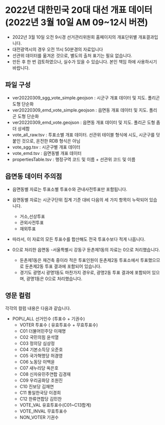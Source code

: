 # 2022년 대한민국 20대 대선 개표 데이터 (2022년 3월 10일 AM 09~12시 버젼)
- 2022년 3월 10일 오전 9시경 선거관리위원회 홈페이지의 개표단위별 개표결과입니다.
- 대전광역시의 경우 오전 11시 50분경의 자료입니다
- 선관위 데이터를 옮겨온 것으로, 별도의 출처 표기는 필요 없습니다.
- 만든 후 한 번 검토하였으나, 실수가 있을 수 있습니다. 본인 책임 하에 사용하시기 바랍니다.


## 파일 구성
- ver20220309_sgg_vote_simple.geojson : 시군구 개표 데이터 및 지도. 폴리곤 도형 단순화
- ver20220309_emd_vote_simple.geojson : 읍면동 개표 데이터 및 지도. 폴리곤 도형 단순화
- ver20220309_emd_vote.geojson : 읍면동 개표 데이터 및 지도. 폴리곤 도형 좀 더 상세함
- vote_all_raw.tsv : 투표소별 개표 데이터. 선관위 테이블 형식에 시도, 시군구를 덧붙인 것으로, 온전한 RDB 형식은 아님
- vote_sgg.tsv : 시군구별 개표 데이터
- vote_emd.tsv : 읍면동별 개표 데이터
- propertiesTable.tsv : 행정구역 코드 및 이름 + 선관위 코드 및 이름

## 읍면동 데이터 주의점
  
- 읍면동별 자료는 투표소별 투표수와 관내사전투표만 포함됩니다.
- 읍면동별 자료는 시군구단위 집계 기준 대비 다음의 세 가지 항목이 누락되어 있습니다.
  - 거소,선상투표 
  - 관외사전투표
  - 재외투표
- 따라서, 이 자료의 모든 투표수를 합산해도 전국 투표수보다 적게 나옵니다.

- 0으로 처리한 읍면동
  -서울특별시 강동구 둔촌제1동의 자료는 0으로 처리했습니다.
  - 둔촌제1동은 재건축 중이라 적은 투표인원이 둔촌제2동 투표소에서 투표했으므로 둔촌제2동 투표 결과에 포함되어 있습니다.
  - 경기도 광명시 광명1동도 마찬가지 경우로, 광명2동 투표 결과에 포함되어 있으며, 광명1동은 0으로 처리했습니다.


## 영문 컬럼
각각의 컬럼 내용은 다음과 같습니다.
- POPU_ALL	선거인수 (투표수 + 기권수)
  - VOTER	투표수 ( 유효투표수 + 무효투표수)
  - C01	더불어민주당 이재명
  - C02	국민의힘 윤석열
  - C03	정의당 심상정
  - C04	기본소득당 오준호
  - C05	국가혁명당 허경영
  - C06	노동당 이백윤
  - C07	새누리당 옥은호
  - C08	신자유민주연합 김경재
  - C09	우리공화당 조원진
  - C10	진보당 김재연
  - C11	통일한국당 이경희
  - C12	한류연합당 김민찬
  - VOTE_VAL	유효투표수(C01~C13합계)
  - VOTE_INVAL	무효투표수
  - NON_VOTER	기권수
